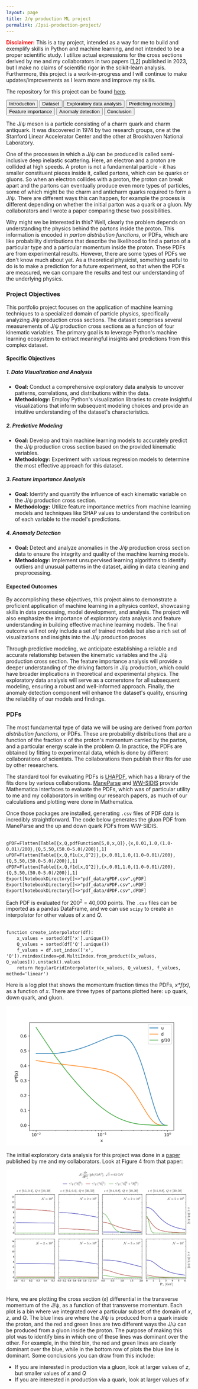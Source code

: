 ```yaml
---
layout: page
title: J/ψ production ML project
permalink: /Jpsi-production-project/
---
```


<span style="color:red">**Disclaimer:**</span> This is a toy project, intended as a way for me to build and exemplify skills in Python and machine learning, and not intended to be a proper scientific study.  I utilize actual expressions for the cross sections derived by me and my collaborators in two papers [[1](https://arxiv.org/pdf/2308.08605),[2](https://arxiv.org/pdf/2310.13737)] published in 2023, but I make no claims of scientific rigor in the scikit-learn analysis.  Furthermore, this project is a work-in-progress and I will continue to make updates/improvements as I learn more and improve my skills.

The repository for this project can be found [here](https://github.com/reedhodges/portfolio_Jpsi).

<div class="btn-group" role="group" aria-label="button group">
  <button class="btn btn-outline-primary" type="button" data-bs-toggle="collapse" data-bs-target="#introduction" aria-expanded="false" aria-controls="introduction">
    Introduction
  </button>
  <button class="btn btn-outline-primary" type="button" data-bs-toggle="collapse" data-bs-target="#dataset" aria-expanded="false" aria-controls="dataset">
    Dataset
  </button>
  <button class="btn btn-outline-primary" type="button" data-bs-toggle="collapse" data-bs-target="#EDA" aria-expanded="false" aria-controls="EDA">
    Exploratory data analysis
  </button>
  <button class="btn btn-outline-primary" type="button" data-bs-toggle="collapse" data-bs-target="#predictive-modeling" aria-expanded="false" aria-controls="predictive-modeling">
    Predicting modeling
  </button>
  <button class="btn btn-outline-primary" type="button" data-bs-toggle="collapse" data-bs-target="#feature-importance" aria-expanded="false" aria-controls="feature-importance">
    Feature importance
  </button>
  <button class="btn btn-outline-primary" type="button" data-bs-toggle="collapse" data-bs-target="#anomaly-detection" aria-expanded="false" aria-controls="anomaly-detection">
    Anomaly detection
  </button>
  <button class="btn btn-outline-primary" type="button" data-bs-toggle="collapse" data-bs-target="#conclusion" aria-expanded="false" aria-controls="conclusion">
    Conclusion
  </button>
</div>


<div class="collapse" id="introduction">
  <div class="card card-body">

<p>The J/ψ meson is a particle consisting of a charm quark and charm antiquark. It was discovered in 1974 by two research groups, one at the Stanford Linear Accelerator Center and the other at Brookhaven National Laboratory. </p>

<p>One of the processes in which a J/ψ can be produced is called semi-inclusive deep inelastic scattering. Here, an electron and a proton are collided at high speeds. A proton is not a fundamental particle - it has smaller constituent pieces inside it, called partons, which can be quarks or gluons. So when an electron collides with a proton, the proton can break apart and the partons can eventually produce even more types of particles, some of which might be the charm and anticharm quarks required to form a J/ψ.  There are different ways this can happen, for example the process is different depending on whether the initial parton was a quark or a gluon.  My collaborators and I wrote a paper comparing these two possibilities.</p>

<p>Why might we be interested in this?  Well, clearly the problem depends on understanding the physics behind the partons inside the proton.  This information is encoded in <em>parton distribution functions</em>, or PDFs, which are like probability distributions that describe the likelihood to find a parton of a particular type and a particular momentum inside the proton. These PDFs are from experimental results. However, there are some types of PDFs we don't know much about yet.  As a theoretical physicist, something useful to do is to make a prediction for a future experiment, so that when the PDFs are measured, we can compare the results and test our understanding of the underlying physics.</p>

<h3>Project Objectives</h3>

<p>This portfolio project focuses on the application of machine learning techniques to a specialized domain of particle physics, specifically analyzing J/ψ production cross sections. The dataset comprises several measurements of J/ψ production cross sections as a function of four kinematic variables. The primary goal is to leverage Python's machine learning ecosystem to extract meaningful insights and predictions from this complex dataset.</p>

<h4>Specific Objectives</h4>

<h5>1. Data Visualization and Analysis</h5>
<ul>
    <li><strong>Goal:</strong> Conduct a comprehensive exploratory data analysis to uncover patterns, correlations, and distributions within the data.</li>
    <li><strong>Methodology:</strong> Employ Python's visualization libraries to create insightful visualizations that inform subsequent modeling choices and provide an intuitive understanding of the dataset's characteristics.</li>
</ul>

<h5>2. Predictive Modeling</h5>
<ul>
    <li><strong>Goal:</strong> Develop and train machine learning models to accurately predict the J/ψ production cross section based on the provided kinematic variables.</li>
    <li><strong>Methodology:</strong> Experiment with various regression models to determine the most effective approach for this dataset.</li>
</ul>

<h5>3. Feature Importance Analysis</h5>
<ul>
    <li><strong>Goal:</strong> Identify and quantify the influence of each kinematic variable on the J/ψ production cross section.</li>
    <li><strong>Methodology:</strong> Utilize feature importance metrics from machine learning models and techniques like SHAP values to understand the contribution of each variable to the model's predictions.</li>
</ul>

<h5>4. Anomaly Detection</h5>
<ul>
    <li><strong>Goal:</strong> Detect and analyze anomalies in the J/ψ production cross section data to ensure the integrity and quality of the machine learning models.</li>
    <li><strong>Methodology:</strong> Implement unsupervised learning algorithms to identify outliers and unusual patterns in the dataset, aiding in data cleaning and preprocessing.</li>
</ul>

<h4>Expected Outcomes</h4>
<p>By accomplishing these objectives, this project aims to demonstrate a proficient application of machine learning in a physics context, showcasing skills in data processing, model development, and analysis. The project will also emphasize the importance of exploratory data analysis and feature understanding in building effective machine learning models. The final outcome will not only include a set of trained models but also a rich set of visualizations and insights into the J/ψ production proces</p>

<p>Through predictive modeling, we anticipate establishing a reliable and accurate relationship between the kinematic variables and the J/ψ production cross section. The feature importance analysis will provide a deeper understanding of the driving factors in J/ψ production, which could have broader implications in theoretical and experimental physics. The exploratory data analysis will serve as a cornerstone for all subsequent modeling, ensuring a robust and well-informed approach. Finally, the anomaly detection component will enhance the dataset's quality, ensuring the reliability of our models and findings.</p>

  </div>
</div>

<div class="collapse" id="dataset">
  <div class="card card-body">


<h3>PDFs</h3>

<p>The most fundamental type of data we will be using are derived from <em>parton distribution functions</em>, or PDFs. These are probability distributions that are a function of the fraction <em>x</em> of the proton's momentum carried by the parton, and a particular energy scale in the problem <em>Q</em>. In practice, the PDFs are obtained by fitting to experimental data, which is done by different collaborations of scientists. The collaborations then publish their fits for use by other researchers.</p>

<p>The standard tool for evaluating PDFs is <a href="https://lhapdf.hepforge.org/">LHAPDF</a>, which has a library of the fits done by various collaborations. <a href="https://ncteq.hepforge.org/mma/index.html">ManeParse</a> and <a href="https://github.com/prokudin/WW-SIDIS">WW-SIDIS</a> provide Mathematica interfaces to evaluate the PDFs, which was of particular utility to me and my collaborators in writing our research papers, as much of our calculations and plotting were done in Mathematica.</p>

<p>Once those packages are installed, generating <code>.csv</code> files of PDF data is incredibly straightforward. The code below generates the gluon PDF from ManeParse and the up and down quark PDFs from WW-SIDIS.</p>

<pre><code class="wolfram">
gPDF=Flatten[Table[{x,Q,pdfFunction[5,0,x,Q]},{x,0.01,1.0,(1.0-0.01)/200},{Q,5,50,(50.0-5.0)/200}],1]
uPDF=Flatten[Table[{x,Q,f1u[x,Q^2]},{x,0.01,1.0,(1.0-0.01)/200},{Q,5,50,(50.0-5.0)/200}],1]
dPDF=Flatten[Table[{x,Q,f1d[x,Q^2]},{x,0.01,1.0,(1.0-0.01)/200},{Q,5,50,(50.0-5.0)/200}],1]
Export[NotebookDirectory[]<>"pdf_data/gPDF.csv",gPDF]
Export[NotebookDirectory[]<>"pdf_data/uPDF.csv",uPDF]
Export[NotebookDirectory[]<>"pdf_data/dPDF.csv",dPDF]
</code></pre>

<p>Each PDF is evaluated for 200<sup>2</sup> = 40,000 points. The <code>.csv</code> files can be imported as a pandas DataFrame, and we can use <code>scipy</code> to create an interpolator for other values of <em>x</em> and <em>Q</em>.</p>

<pre><code class="python">
function create_interpolator(df):
    x_values = sorted(df['x'].unique())
    Q_values = sorted(df['Q'].unique())
    f_values = df.set_index(['x', 'Q']).reindex(index=pd.MultiIndex.from_product([x_values, Q_values])).unstack().values
    return RegularGridInterpolator((x_values, Q_values), f_values, method='linear')
</code></pre>

<p>Here is a log plot that shows the momentum fraction times the PDFs, <em>x*f(x)</em>, as a function of <em>x</em>. There are three types of partons plotted here: up quark, down quark, and gluon.</p>

<img src="https://raw.githubusercontent.com/reedhodges/portfolio_Jpsi/main/figures/pdfs-fig.png" alt="PDFs Plot">

  </div>
</div>

<div class="collapse" id="EDA">
  <div class="card card-body">

<p>The initial exploratory data analysis for this project was done in a <a href="https://arxiv.org/pdf/2310.13737">paper</a> published by me and my collaborators. Look at Figure 4 from that paper:</p>

<img src="https://raw.githubusercontent.com/reedhodges/reedhodges.github.io/main/expl_data_analysis.png" alt="PDFs Plot">

<p>Here, we are plotting the cross section (<code>&sigma;</code>) differential in the transverse momentum of the J/ψ, as a function of that transverse momentum. Each plot is a bin where we integrated over a particular subset of the domain of <em>x</em>, <em>z</em>, and <em>Q</em>. The blue lines are where the J/ψ is produced from a quark inside the proton, and the red and green lines are two different ways the J/ψ can be produced from a gluon inside the proton. The purpose of making this plot was to identify bins in which one of these lines was dominant over the other. For example, in the third bin, the red and green lines are clearly dominant over the blue, while in the bottom row of plots the blue line is dominant. Some conclusions you can draw from this include:</p>

<ul>
  <li>If you are interested in production via a gluon, look at larger values of <em>z</em>, but smaller values of <em>x</em> and <em>Q</em></li>
  <li>If you are interested in production via a quark, look at larger values of <em>x</em></li>
</ul>

  </div>
</div>
